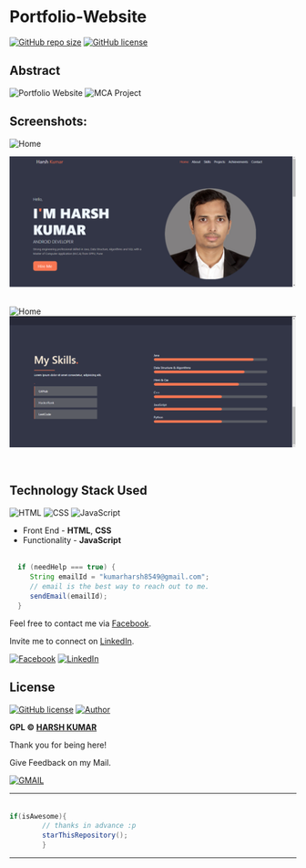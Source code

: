 # Portfolio-Website
 [![GitHub repo size](https://img.shields.io/github/repo-size/harshmgr/Portfolio-Website)](https://github.com/harshmgr/Portfolio-Website) [![GitHub license](https://img.shields.io/github/license/harshmgr/Portfolio-Website)](https://github.com/harshmgr/Portfolio-Website/blob/main/LICENSE)

## Abstract

![Portfolio Website](https://img.shields.io/badge/Portfolio-Website-lightgrey)
![MCA Project](https://img.shields.io/badge/MCA-Portfolio-blue)
&nbsp;
&nbsp;

## Screenshots:

![Home](https://img.shields.io/badge/1-Home-blue)

![Home Screen](ScreenShots/home.png "Home")
&nbsp;

![Home](https://img.shields.io/badge/2-My_Skills-yellow)
![My Skills](ScreenShots/skills.png "Skills")

&nbsp;

## Technology Stack Used

![HTML](https://img.shields.io/badge/frontend-html-blue.svg?logo=html5&style=flat-square)
![CSS](https://img.shields.io/badge/frontend-css-yellowgreen.svg?logo=css3&style=flat-square)
![JavaScript](https://img.shields.io/badge/frontend-javascript-ff69b4.svg?logo=javascript&style=flat-square)

- Front End - **HTML**, **CSS**
- Functionality - **JavaScript**


```java

  if (needHelp === true) {
     String emailId = "kumarharsh8549@gmail.com";
     // email is the best way to reach out to me.
     sendEmail(emailId);
  }

```

Feel free to contact me via [Facebook](https://www.facebook.com/harsh.arya.mgr/).

Invite me to connect on [LinkedIn](https://www.linkedin.com/in/harshkumar001/).

[![Facebook](https://img.shields.io/static/v1.svg?label=follow&message=@harsh.arya.mgr&color=9cf&logo=facebook&style=flat&logoColor=white&colorA=informational)](https://m.facebook.com/harsh.arya.mgr) [![LinkedIn](https://img.shields.io/static/v1.svg?label=connect&message=@harshkumar001&color=success&logo=linkedin&style=flat&logoColor=white&colorA=blue)](https://www.linkedin.com/in/harshkumar001/)


## License

[![GitHub license](https://img.shields.io/github/license/harshmgr/Examination-Application.svg?style=social&logo=github)](https://github.com/harshmgr/Portfolio-Website/LICENSE) [![Author](https://img.shields.io/static/v1.svg?label=Author&message=@harshmgr&logo=github&style=social)](https://github.com/harshmgr)

**GPL &copy; [HARSH KUMAR](https://github.com/harshmgr/Portfolio-Website/LICENSE)**

Thank you for being here!

Give Feedback on my Mail.

[![GMAIL](https://img.shields.io/static/v1.svg?label=send&message=kumarharsh8549@gmail.com&color=red&logo=gmail&style=social)](https://github.com/harshmgr)

------

```java

if(isAwesome){
        // thanks in advance :p
        starThisRepository();
        }

```

-------